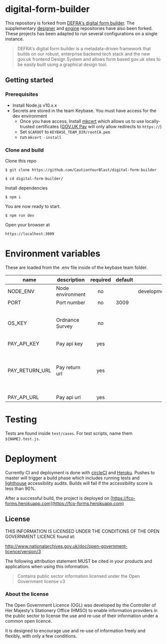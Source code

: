 # digital-form-builder

This repository is forked from [DEFRA's digital form builder](https://github.com/DEFRA/digital-form-builder).
The supplementary [designer](https://github.com/CautionYourBlast/digital-form-builder-designer) and [engine](https://github.com/CautionYourBlast/digital-form-builder-engine) repositories have also been forked.
These projects has been adapted to run several configurations on a single instance.


> DEFRA's digital form builder is a metadata-driven framework that builds on our robust,
enterprise backend tech stack and the new gov.uk frontend Design System and allows form based gov.uk sites to be easily
built using a graphical design tool.



## Getting started

### Prerequisites
- Install Node.js v10.x.x
- Secrets are stored in the team Keybase. You must have access for the dev environment
  - Once you have access, Install [mkcert](https://github.com/FiloSottile/mkcert) which allows us to use locally-trusted certificates ([GOV.UK Pay](https://www.payments.service.gov.uk) will only allow redirects to `https://`)
  - Set `$CAROOT` to `KEYBASE_TEAM_DIR/rootCA.pem` 
  - run `mkcert -install`
  

### Clone and build

Clone this repo

`$ git clone https://github.com/CautionYourBlast/digital-form-builder`

`$ cd digital-form-builder/`


Install dependencies

`$ npm i`

You are now ready to start.

`$ npm run dev`


Open your browser at

`https://localhost:3009`



# Environment variables
These are loaded from the .env file inside of the keybase team folder.


| name           | description      | required | default |            valid            |             notes             |
|----------------|------------------|:--------:|---------|:---------------------------:|:-----------------------------:|
| NODE_ENV       | Node environment |    no    |         | development,test,production |                               |
| PORT           | Port number      |    no    | 3009    |                             |                               |
| OS_KEY         | Ordnance Survey  |    no    |         |                             | For address lookup by postcode|
| PAY_API_KEY    | Pay api key      |    yes   |         |                             |                               |
| PAY_RETURN_URL | Pay return url   |    yes   |         |                             | For GOV.UK Pay to redirect back to our service |
| PAY_API_URL    | Pay api url      |    yes   |         |                             |                               |

# Testing
Tests are found inside `test/cases`. For test scripts, name them `${NAME}.test.js`. 

# Deployment
Currently CI and deployment is done with [circleCI](https://circleci.com) and [Heroku](https://heroku.com). Pushes to master
will trigger a build phase which includes running tests and [lighthouse](https://developers.google.com/web/tools/lighthouse)
accessibility audits. Builds will fail if the accessibility score is less than 90%. 

After a successful build, the project is deployed on [https://fco-forms.herokuapp.com](https://fco-forms.herokuapp.com)


## License

THIS INFORMATION IS LICENSED UNDER THE CONDITIONS OF THE OPEN GOVERNMENT LICENCE found at:

http://www.nationalarchives.gov.uk/doc/open-government-licence/version/3

The following attribution statement MUST be cited in your products and applications when using this information.

> Contains public sector information licensed under the Open Government license v3

### About the license

The Open Government Licence (OGL) was developed by the Controller of Her Majesty's Stationery Office (HMSO) to enable information providers in the public sector to license the use and re-use of their information under a common open licence.

It is designed to encourage use and re-use of information freely and flexibly, with only a few conditions.

